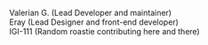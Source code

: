 Valerian G. (Lead Developer and maintainer) \
Eray (Lead Designer and front-end developer) \
IGI-111 (Random roastie contributing here and there)